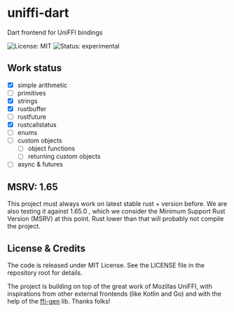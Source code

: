 # uniffi-dart

Dart frontend for UniFFI bindings

![License: MIT](https://img.shields.io/github/license/acterglobal/uniffi-dart?style=flat-square) ![Status: experimental](https://img.shields.io/badge/status-experimental-red?style=flat-square)

## Work status

- [x] simple arithmetic
- [ ] primitives
- [x] strings
- [x] rustbuffer
- [ ] rustfuture
- [x] rustcallstatus
- [ ] enums
- [ ] custom objects
  - [ ] object functions
  - [ ] returning custom objects
- [ ] async & futures

## MSRV: 1.65

This project must always work on latest stable rust + version before. We are also testing it against 1.65.0 , which we consider the Minimum Support Rust Version (MSRV) at this point. Rust lower than that will probably not compile the project.

## License & Credits

The code is released under MIT License. See the LICENSE file in the repository root for details.

The project is building on top of the great work of Mozillas UniFFI, with inspirations from other external frontends (like Kotlin and Go) and with the help of the [ffi-gen](https://github.com/acterglobal/ffi-gen) lib. Thanks folks!
